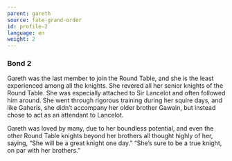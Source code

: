 ```yaml
---
parent: gareth
source: fate-grand-order
id: profile-2
language: en
weight: 2
---
```


### Bond 2

Gareth was the last member to join the Round Table, and she is the least experienced among all the knights.
She revered all her senior knights of the Round Table. She was especially attached to Sir Lancelot and often followed him around.
She went through rigorous training during her squire days, and like Gaheris, she didn’t accompany her older brother Gawain, but instead chose to act as an attendant to Lancelot.

Gareth was loved by many, due to her boundless potential, and even the other Round Table knights beyond her brothers all thought highly of her, saying,
“She will be a great knight one day.”
“She’s sure to be a true knight, on par with her brothers.”
